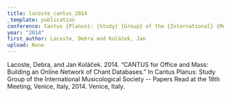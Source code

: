 ```yaml
---
title: lacoste_cantus_2014
_template: publication
conference: Cantus {Planus}: {Study} {Group} of the {International} {Musicological} {Society} -- {Papers} read at the 18th meeting, {Venice}, {Italy}, 2014
year: "2014"
first_author: Lacoste, Debra and Koláček, Jan
upload: None
---
```

Lacoste, Debra, and Jan Koláček. 2014. “CANTUS for Office and Mass: Building an Online Network of Chant Databases.” In Cantus Planus: Study Group of the International Musicological Society -- Papers Read at the 18th Meeting, Venice, Italy, 2014. Venice, Italy.